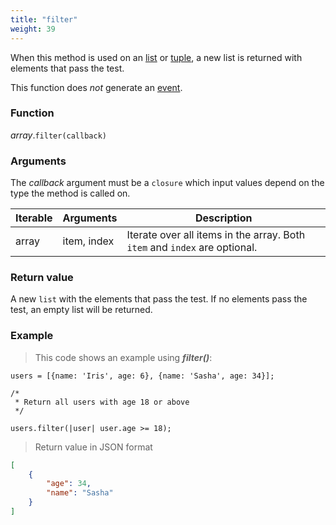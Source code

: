 ```yaml
---
title: "filter"
weight: 39
---
```


When this method is used on an [list](..) or [tuple](../../tuple), a new list is returned with elements that pass the test.

This function does *not* generate an [event](../../../overview/events).

### Function

*array*.`filter(callback)`

### Arguments

The *callback* argument must be a `closure` which input values depend on the type the method is called on.

Iterable | Arguments   | Description
-------- | ----------- | -----------
array    | item, index | Iterate over all items in the array. Both `item` and `index` are optional.

### Return value

A new `list` with the elements that pass the test.
If no elements pass the test, an empty list will be returned.

### Example

> This code shows an example using ***filter()***:

```thingsdb,json_response
users = [{name: 'Iris', age: 6}, {name: 'Sasha', age: 34}];

/*
 * Return all users with age 18 or above
 */

users.filter(|user| user.age >= 18);
```

> Return value in JSON format

```json
[
    {
        "age": 34,
        "name": "Sasha"
    }
]
```
